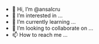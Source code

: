 - 👋 Hi, I’m @ansalcru
- 👀 I’m interested in ...
- 🌱 I’m currently learning ...
- 💞️ I’m looking to collaborate on ...
- 📫 How to reach me ...

<!---
ansalcru/ansalcru is a ✨ special ✨ repository because its `README.md` (this file) appears on your GitHub profile.
You can click the Preview link to take a look at your changes.
--->
